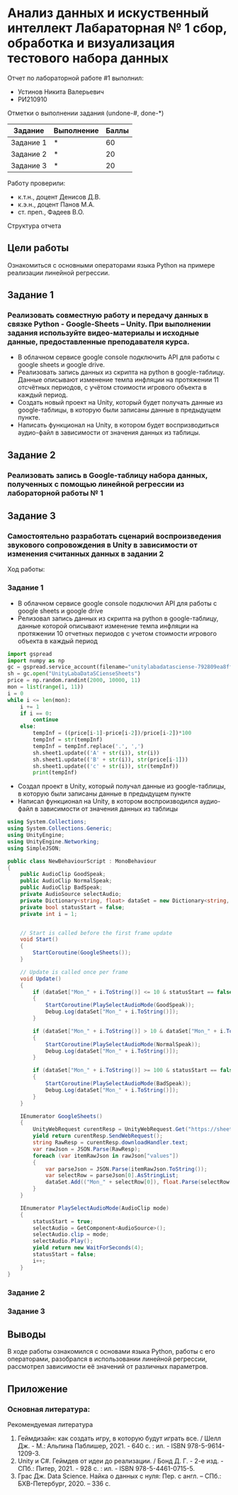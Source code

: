# Анализ данных и искуственный интеллект Лабараторная № 1 сбор, обработка и визуализация тестового набора данных
Отчет по лабораторной работе #1 выполнил:
- Устинов Никита Валерьевич
- РИ210910

Отметки о выполнении задания
(undone-#, done-*)

| Задание | Выполнение | Баллы |
| ------ | ------ | ------ |
| Задание 1 | * | 60 |
| Задание 2 | * | 20 |
| Задание 3 | * | 20 |

Работу проверили:
- к.т.н., доцент Денисов Д.В.
- к.э.н., доцент Панов М.А.
- ст. преп., Фадеев В.О.

Структура отчета


## Цели работы
Ознакомиться с основными операторами языка Python на примере реализации линейной регрессии.

## Задание 1
### Реализовать совместную работу и передачу данных в связке Python - Google-Sheets – Unity. При выполнении задания используйте видео-материалы и исходные данные, предоставленные преподавателя курса.
- В облачном сервисе google console подключить API для работы с google sheets и google drive.
- Реализовать запись данных из скрипта на python в google-таблицу. Данные описывают изменение темпа инфляции на протяжении 11 отсчётных периодов, с учётом стоимости игрового объекта в каждый период.
- Создать новый проект на Unity, который будет получать данные из google-таблицы, в которую были записаны данные в предыдущем пункте.
- Написать функционал на Unity, в котором будет воспризводиться аудио-файл в зависимости от значения данных из таблицы.


## Задание 2
### Реализовать запись в Google-таблицу набора данных, полученных с помощью линейной регрессии из лабораторной работы № 1

## Задание 3
### Самостоятельно разработать сценарий воспроизведения звукового сопровождения в Unity в зависимости от изменения считанных данных в задании 2

Ход работы:
### Задание 1
- В облачном сервисе google console подключил API для работы с google sheets и google drive
- Релизовал запись данных из скрипта на python в google-таблицу, данные которой описывают изменение темпа инфляции на протяжении 10 отчетных периодов с учетом стоимости игрового объекта в каждый период

```py
import gspread
import numpy as np
gc = gspread.service_account(filename="unitylabadatasciense-792809ea8ff5.json")
sh = gc.open("UnityLabaDataSCienseSheets")
price = np.random.randint(2000, 10000, 11)
mon = list(range(1, 11))
i = 0
while i <= len(mon):
    i += 1
    if i == 0:
        continue
    else:
        tempInf = ((price[i-1]-price[i-2])/price[i-2])*100
        tempInf = str(tempInf)
        tempInf = tempInf.replace('.', ',')
        sh.sheet1.update(('A' + str(i)), str(i))
        sh.sheet1.update(('B' + str(i)), str(price[i-1]))
        sh.sheet1.update(('c' + str(i)), str(tempInf))
        print(tempInf)
```

- Создал проект в Unity, который получал данные из google-таблицы, в которую были записаны данные в предыдущем пункте
- Написал функционал на Unity, в котором воспроизводился аудио-файл в зависимости от значения данных из таблицы

```cs
using System.Collections;
using System.Collections.Generic;
using UnityEngine;
using UnityEngine.Networking;
using SimpleJSON;

public class NewBehaviourScript : MonoBehaviour
{
    public AudioClip GoodSpeak;
    public AudioClip NormalSpeak;
    public AudioClip BadSpeak;
    private AudioSource selectAudio;
    private Dictionary<string, float> dataSet = new Dictionary<string, float>();
    private bool statusStart = false;
    private int i = 1;


    // Start is called before the first frame update
    void Start()
    {
        StartCoroutine(GoogleSheets());
    }

    // Update is called once per frame
    void Update()
    {
        if (dataSet["Mon_" + i.ToString()] <= 10 & statusStart == false & i != dataSet.Count)
        {
            StartCoroutine(PlaySelectAudioMode(GoodSpeak));
            Debug.Log(dataSet["Mon_" + i.ToString()]);
        }

        if (dataSet["Mon_" + i.ToString()] > 10 & dataSet["Mon_" + i.ToString()] < 100 & statusStart == false & i != dataSet.Count)
        {
            StartCoroutine(PlaySelectAudioMode(NormalSpeak));
            Debug.Log(dataSet["Mon_" + i.ToString()]);
        }

        if (dataSet["Mon_" + i.ToString()] >= 100 & statusStart == false & i != dataSet.Count)
        {
            StartCoroutine(PlaySelectAudioMode(BadSpeak));
            Debug.Log(dataSet["Mon_" + i.ToString()]);
        }
    }

    IEnumerator GoogleSheets()
    {
        UnityWebRequest curentResp = UnityWebRequest.Get("https://sheets.googleapis.com/v4/spreadsheets/1Iji8SOdY2JcdGTF19Nd0O2aQLkdRdeoAxntz2xZPICE/values/Лист1?key=AIzaSyAxo_3QPnebOrbOnnwIJxtKjy83Wz9t4lE");
        yield return curentResp.SendWebRequest();
        string RawResp = curentResp.downloadHandler.text;
        var rawJson = JSON.Parse(RawResp);
        foreach (var itemRawJson in rawJson["values"])
        {
            var parseJson = JSON.Parse(itemRawJson.ToString());
            var selectRow = parseJson[0].AsStringList;
            dataSet.Add(("Mon_" + selectRow[0]), float.Parse(selectRow[2]));
        }
    }

    IEnumerator PlaySelectAudioMode(AudioClip mode)
    {
        statusStart = true;
        selectAudio = GetComponent<AudioSource>();
        selectAudio.clip = mode;
        selectAudio.Play();
        yield return new WaitForSeconds(4);
        statusStart = false;
        i++;
    }
}

```

### Задание 2

### Задание 3

## Выводы
В ходе работы ознакомился с основами языка Python, работы с его операторами, разобрался в использовании линейной регрессии, рассмотрел зависимости её значений от различных параметров.

## Приложение
### Основная литература:
Рекомендуемая литература
1.	Геймдизайн: как создать игру, в которую будут играть все. / Шелл Дж. - М.: Альпина Паблишер, 2021. - 640 с. : ил. - ISBN 978-5-9614-1209-3.
2.	Unity и C#. Геймдев от идеи до реализации. / Бонд Д. Г. - 2-е изд. - СПб.: Питер, 2021. - 928 с. : ил. - ISBN 978-5-4461-0715-5.
3.	Грас Дж. Data Science. Найка о данных с нуля: Пер. с англ. – СПб.: БХВ-Петербург, 2020. – 336 с.
